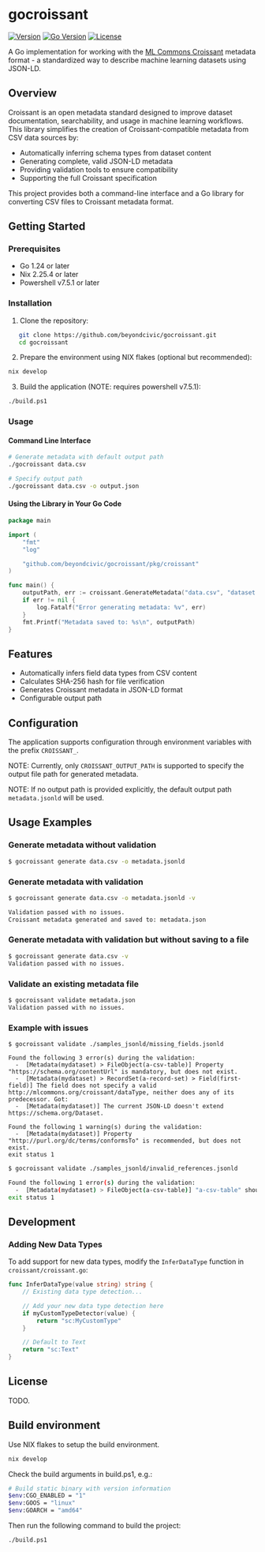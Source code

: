 # gocroissant

[![Version](https://img.shields.io/badge/version-v0.2.6-blue)](https://github.com/beyondcivic/gocroissant/releases/tag/v0.2.6)
[![Go Version](https://img.shields.io/badge/Go-1.24+-00ADD8?logo=go)](https://golang.org/doc/devel/release.html)
[![License](https://img.shields.io/badge/license-TBD-red)](LICENSE)

A Go implementation for working with the [ML Commons Croissant](https://github.com/mlcommons/croissant) metadata format - a standardized way to describe machine learning datasets using JSON-LD.

## Overview

Croissant is an open metadata standard designed to improve dataset documentation, searchability, and usage in machine learning workflows. This library simplifies the creation of Croissant-compatible metadata from CSV data sources by:

- Automatically inferring schema types from dataset content
- Generating complete, valid JSON-LD metadata
- Providing validation tools to ensure compatibility
- Supporting the full Croissant specification

This project provides both a command-line interface and a Go library for converting CSV files to Croissant metadata format.

## Getting Started

### Prerequisites

- Go 1.24 or later
- Nix 2.25.4 or later
- Powershell v7.5.1 or later

### Installation

1. Clone the repository:

```bash
   git clone https://github.com/beyondcivic/gocroissant.git
   cd gocroissant
```

2. Prepare the environment using NIX flakes (optional but recommended):

```bash
nix develop
```

3. Build the application (NOTE: requires powershell v7.5.1):

```bash
./build.ps1
```

### Usage

#### Command Line Interface

```bash
# Generate metadata with default output path
./gocroissant data.csv

# Specify output path
./gocroissant data.csv -o output.json
```

#### Using the Library in Your Go Code

```go
package main

import (
	"fmt"
	"log"

	"github.com/beyondcivic/gocroissant/pkg/croissant"
)

func main() {
	outputPath, err := croissant.GenerateMetadata("data.csv", "dataset.jsonld")
	if err != nil {
		log.Fatalf("Error generating metadata: %v", err)
	}
	fmt.Printf("Metadata saved to: %s\n", outputPath)
}
```

## Features

- Automatically infers field data types from CSV content
- Calculates SHA-256 hash for file verification
- Generates Croissant metadata in JSON-LD format
- Configurable output path

## Configuration

The application supports configuration through environment variables with the prefix `CROISSANT_`.

NOTE: Currently, only `CROISSANT_OUTPUT_PATH` is supported to specify the output file path for generated metadata.

NOTE: If no output path is provided explicitly, the default output path `metadata.jsonld` will be used.

## Usage Examples

### Generate metadata without validation

```bash
$ gocroissant generate data.csv -o metadata.jsonld
```

### Generate metadata with validation

```bash
$ gocroissant generate data.csv -o metadata.jsonld -v

Validation passed with no issues.
Croissant metadata generated and saved to: metadata.json
```

### Generate metadata with validation but without saving to a file

```bash
$ gocroissant generate data.csv -v
Validation passed with no issues.
```

### Validate an existing metadata file

```bash
$ gocroissant validate metadata.json
Validation passed with no issues.
```

### Example with issues

```
$ gocroissant validate ./samples_jsonld/missing_fields.jsonld

Found the following 3 error(s) during the validation:
  -  [Metadata(mydataset) > FileObject(a-csv-table)] Property "https://schema.org/contentUrl" is mandatory, but does not exist.
  -  [Metadata(mydataset) > RecordSet(a-record-set) > Field(first-field)] The field does not specify a valid http://mlcommons.org/croissant/dataType, neither does any of its predecessor. Got:
  -  [Metadata(mydataset)] The current JSON-LD doesn't extend https://schema.org/Dataset.

Found the following 1 warning(s) during the validation:
  -  [Metadata(mydataset)] Property "http://purl.org/dc/terms/conformsTo" is recommended, but does not exist.
exit status 1
```

```bash
$ gocroissant validate ./samples_jsonld/invalid_references.jsonld

Found the following 1 error(s) during the validation:
  -  [Metadata(mydataset) > FileObject(a-csv-table)] "a-csv-table" should have an attribute "@type": "http://mlcommons.org/croissant/FileObject" or "@type": "http://mlcommons.org/croissant/FileSet". Got sc:WRONG_TYPE instead.
exit status 1
```

## Development

### Adding New Data Types

To add support for new data types, modify the `InferDataType` function in `croissant/croissant.go`:

```go
func InferDataType(value string) string {
	// Existing data type detection...

	// Add your new data type detection here
	if myCustomTypeDetector(value) {
		return "sc:MyCustomType"
	}

	// Default to Text
	return "sc:Text"
}
```

## License

TODO.

## Build environment

Use NIX flakes to setup the build environment.

```bash
nix develop
```

Check the build arguments in build.ps1, e.g.:

```bash
# Build static binary with version information
$env:CGO_ENABLED = "1"
$env:GOOS = "linux"
$env:GOARCH = "amd64"
```

Then run the following command to build the project:

```bash
./build.ps1
```
